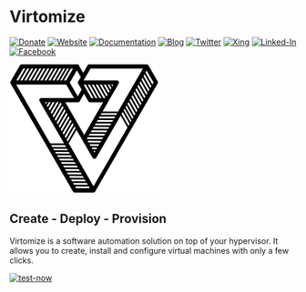 # Virtomize

[![Donate](https://img.shields.io/badge/Donate-PayPal-green.svg)](https://www.paypal.com/cgi-bin/webscr?cmd=_s-xclick&hosted_button_id=VBXHBYFU44T5W&source=url)
[![Website](https://img.shields.io/badge/website-virtomize-%23379099)](https://virtomize.com)
[![Documentation](https://img.shields.io/badge/docu-reference-%231e828b)](https://docu.virtomize.com)
[![Blog](https://img.shields.io/badge/virtomize-blog-%231e828b)](https://blog.virtomize.com)
[![Twitter](https://img.shields.io/badge/-twitter-grey?logo=twitter)](https://twitter.com/virtomize)
[![Xing](https://img.shields.io/badge/-xing-grey?logo=xing)](https://www.xing.com/companies/virtomizegmbh)
[![Linked-In](https://img.shields.io/badge/-linkedin-grey?logo=linkedin)](https://www.linkedin.com/company/virtomize/)
[![Facebook](https://img.shields.io/badge/-facebook-grey?logo=facebook)](https://www.facebook.com/groups/virtomize/)

![Logo](https://github.com/Virtomize/virtomize/blob/master/logo.svg) 

## Create - Deploy - Provision

Virtomize is a software automation solution on top of your hypervisor.
It allows you to create, install and configure virtual machines with only a few clicks.

[![test-now](https://img.shields.io/badge/test-now-%231e828c?style=for-the-badge)](https://virtomize.com/downloads)
